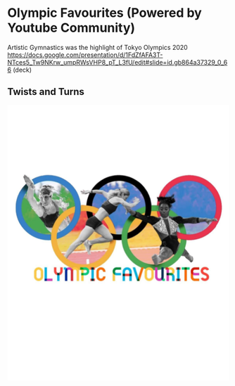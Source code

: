 # Olympic Favourites (Powered by Youtube Community)
Artistic Gymnastics was the highlight of Tokyo Olympics 2020
https://docs.google.com/presentation/d/1FdZfAFA3T-NTces5_Tw9NKrw_umpRWsVHP8_pT_L3fU/edit#slide=id.gb864a37329_0_66 (deck)

## Twists and Turns

![Intro](https://github.com/jiamin-leong/olympicfavourites/blob/master/olympics_favourites_analysis/olympicsfavourites_0.png)
